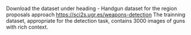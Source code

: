 Download the dataset under heading - Handgun dataset for the region proposals approach
https://sci2s.ugr.es/weapons-detection
The trainning dataset, appropriate for the detection task, contains 3000 images of guns with rich context.

